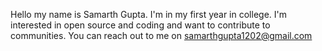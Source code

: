 Hello my name is Samarth Gupta.
I'm in my first year in college.
I'm interested in open source and coding and want to contribute to communities.
You can reach out to me on samarthgupta1202@gmail.com
